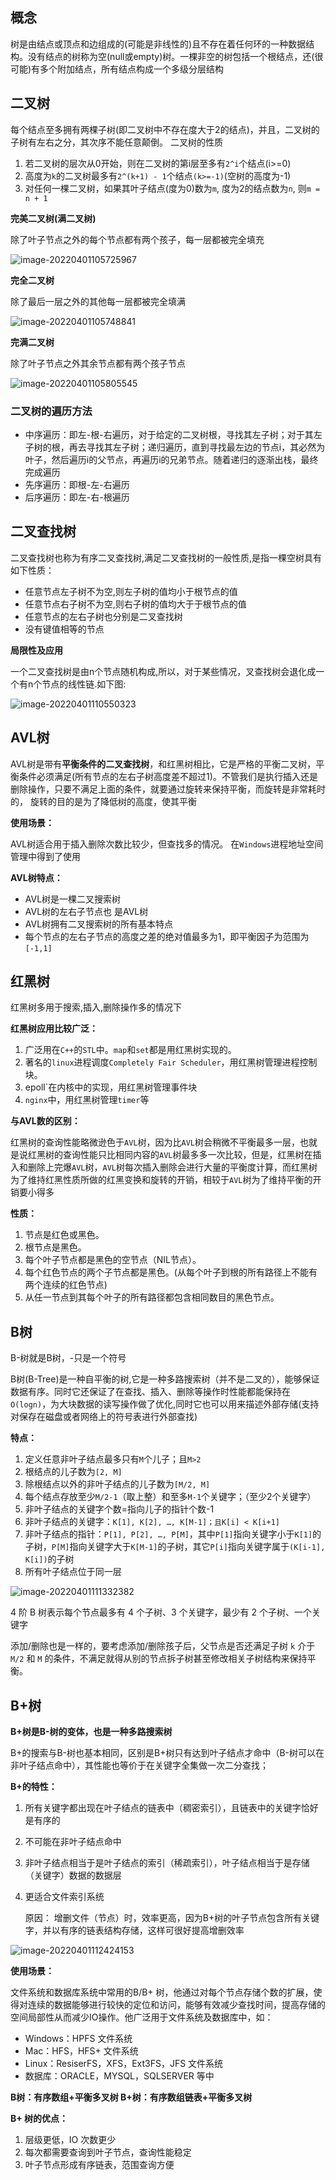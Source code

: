 ## 概念

树是由结点或顶点和边组成的(可能是非线性的)且不存在着任何环的一种数据结构。没有结点的树称为空(null或empty)树。一棵非空的树包括一个根结点，还(很可能)有多个附加结点，所有结点构成一个多级分层结构



## 二叉树

每个结点至多拥有两棵子树(即二叉树中不存在度大于2的结点)，并且，二叉树的子树有左右之分，其次序不能任意颠倒。
 二叉树的性质

1. 若二叉树的层次从0开始，则在二叉树的第i层至多有`2^i`个结点(i>=0)
2. 高度为`k`的二叉树最多有`2^(k+1) - 1`个结点`(k>=-1)`(空树的高度为-1)
3. 对任何一棵二叉树，如果其叶子结点(度为0)数为`m`, 度为2的结点数为`n`, 则`m = n + 1`

**完美二叉树(满二叉树)**

除了叶子节点之外的每个节点都有两个孩子，每一层都被完全填充

![image-20220401105725967](assets/image-20220401105725967.png)

**完全二叉树**

除了最后一层之外的其他每一层都被完全填满

![image-20220401105748841](assets/image-20220401105748841.png)

**完满二叉树**

除了叶子节点之外其余节点都有两个孩子节点

![image-20220401105805545](assets/image-20220401105805545.png)

### 二叉树的遍历方法

- 中序遍历：即左-根-右遍历，对于给定的二叉树根，寻找其左子树；对于其左子树的根，再去寻找其左子树；递归遍历，直到寻找最左边的节点i，其必然为叶子，然后遍历i的父节点，再遍历i的兄弟节点。随着递归的逐渐出栈，最终完成遍历
-  先序遍历：即根-左-右遍历
-  后序遍历：即左-右-根遍历



## 二叉查找树

二叉查找树也称为有序二叉查找树,满足二叉查找树的一般性质,是指一棵空树具有如下性质：

- 任意节点左子树不为空,则左子树的值均小于根节点的值
-  任意节点右子树不为空,则右子树的值均大于于根节点的值
-  任意节点的左右子树也分别是二叉查找树
-  没有键值相等的节点 

**局限性及应用**

一个二叉查找树是由n个节点随机构成,所以，对于某些情况，叉查找树会退化成一个有n个节点的线性链.如下图:

![image-20220401110550323](assets/image-20220401110550323.png)

## AVL树

AVL树是带有**平衡条件的二叉查找树**，和红黑树相比，它是严格的平衡二叉树，平衡条件必须满足(所有节点的左右子树高度差不超过1)。不管我们是执行插入还是删除操作，只要不满足上面的条件，就要通过旋转来保持平衡，而旋转是非常耗时的， 旋转的目的是为了降低树的高度，使其平衡

**使用场景：**

AVL树适合用于插入删除次数比较少，但查找多的情况。
在`Windows`进程地址空间管理中得到了使用

 **AVL树特点：**

- AVL树是一棵二叉搜索树
- AVL树的左右子节点也 是AVL树
- AVL树拥有二叉搜索树的所有基本特点
- 每个节点的左右子节点的高度之差的绝对值最多为1，即平衡因子为范围为`[-1,1]`

## 红黑树

红黑树多用于搜索,插入,删除操作多的情况下

**红黑树应用比较广泛：**

1. 广泛用在`C++`的`STL`中。`map`和`set`都是用红黑树实现的。
2. 著名的`linux`进程调度`Completely Fair Scheduler`，用红黑树管理进程控制块。
3. epoll`在内核中的实现，用红黑树管理事件块
4. `nginx`中，用红黑树管理`timer`等

**与AVL数的区别：**

红黑树的查询性能略微逊色于`AVL`树，因为比`AVL`树会稍微不平衡最多一层，也就是说红黑树的查询性能只比相同内容的`AVL`树最多多一次比较，但是，红黑树在插入和删除上完爆`AVL`树，`AVL`树每次插入删除会进行大量的平衡度计算，而红黑树为了维持红黑性质所做的红黑变换和旋转的开销，相较于`AVL`树为了维持平衡的开销要小得多

**性质：**

1. 节点是红色或黑色。
2. 根节点是黑色。
3. 每个叶子节点都是黑色的空节点（NIL节点）。
4. 每个红色节点的两个子节点都是黑色。(从每个叶子到根的所有路径上不能有两个连续的红色节点)
5. 从任一节点到其每个叶子的所有路径都包含相同数目的黑色节点。

## B树

B-树就是B树，-只是一个符号

B树(B-Tree)是一种自平衡的树,它是一种多路搜索树（并不是二叉的），能够保证数据有序。同时它还保证了在查找、插入、删除等操作时性能都能保持在`O(logn)`，为大块数据的读写操作做了优化,同时它也可以用来描述外部存储(支持对保存在磁盘或者网络上的符号表进行外部查找)

**特点：**

1. 定义任意非叶子结点最多只有`M`个儿子；且`M>2`
2. 根结点的儿子数为`[2, M]`
3. 除根结点以外的非叶子结点的儿子数为`[M/2, M]`
4. 每个结点存放至少`M/2-1`（取上整）和至多`M-1`个关键字；（至少2个关键字）
5. 非叶子结点的关键字个数=指向儿子的指针个数-1
6. 非叶子结点的关键字：`K[1], K[2], …, K[M-1]；且K[i] < K[i+1]`
7. 非叶子结点的指针：`P[1], P[2], …, P[M]`，其中`P[1]`指向关键字小于`K[1]`的子树，`P[M]`指向关键字大于`K[M-1]`的子树，其它`P[i]`指向关键字属于`(K[i-1], K[i])`的子树
8. 所有叶子结点位于同一层

![image-20220401111332382](assets/image-20220401111332382.png)

4 阶 B 树表示每个节点最多有 4 个子树、3 个关键字，最少有 2 个子树、一个关键字

添加/删除也是一样的，要考虑添加/删除孩子后，父节点是否还满足子树 `k` 介于 `M/2` 和 `M` 的条件，不满足就得从别的节点拆子树甚至修改相关子树结构来保持平衡。

## B+树

**B+树是B-树的变体，也是一种多路搜索树**

 B+的搜索与B-树也基本相同，区别是B+树只有达到叶子结点才命中（B-树可以在非叶子结点命中），其性能也等价于在关键字全集做一次二分查找；

**B+的特性：**

1. 所有关键字都出现在叶子结点的链表中（稠密索引），且链表中的关键字恰好是有序的

2. 不可能在非叶子结点命中

3. 非叶子结点相当于是叶子结点的索引（稀疏索引），叶子结点相当于是存储（关键字）数据的数据层

4. 更适合文件索引系统

   原因： 增删文件（节点）时，效率更高，因为B+树的叶子节点包含所有关键字，并以有序的链表结构存储，这样可很好提高增删效率

![image-20220401112424153](assets/image-20220401112424153.png)

**使用场景：**

文件系统和数据库系统中常用的B/B+ 树，他通过对每个节点存储个数的扩展，使得对连续的数据能够进行较快的定位和访问，能够有效减少查找时间，提高存储的空间局部性从而减少IO操作。他广泛用于文件系统及数据库中，如：

- Windows：HPFS 文件系统
- Mac：HFS，HFS+ 文件系统
- Linux：ResiserFS，XFS，Ext3FS，JFS 文件系统
- 数据库：ORACLE，MYSQL，SQLSERVER 等中

**B树：有序数组+平衡多叉树
B+树：有序数组链表+平衡多叉树**

**B+ 树的优点：**

1. 层级更低，IO 次数更少
2. 每次都需要查询到叶子节点，查询性能稳定
3. 叶子节点形成有序链表，范围查询方便